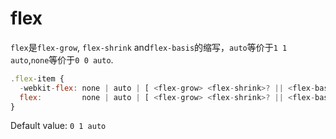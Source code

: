 # flex
`flex`是`flex-grow`, `flex-shrink` and`flex-basis`的缩写，`auto`等价于`1 1 auto`,`none`等价于`0 0 auto`.

```javascript
.flex-item {
  -webkit-flex: none | auto | [ <flex-grow> <flex-shrink>? || <flex-basis> ]; /* Safari */
  flex:         none | auto | [ <flex-grow> <flex-shrink>? || <flex-basis> ];
}
```
Default value: `0 1 auto`
